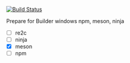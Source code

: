 [![Build Status](https://travis-ci.org/homdx/test-travis-deploy.svg?branch=master)](https://travis-ci.org/homdx/test-travis-deploy/)

Prepare for Builder windows npm, meson, ninja

* [ ]  re2c
* [ ]  ninja
* [x]  meson
* [ ] npm
